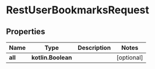 
# RestUserBookmarksRequest

## Properties
| Name | Type | Description | Notes |
| ------------ | ------------- | ------------- | ------------- |
| **all** | **kotlin.Boolean** |  |  [optional] |
